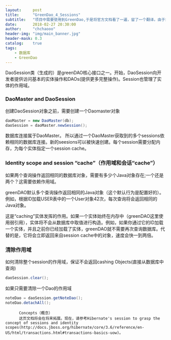 ```yaml
---
layout:     post
title:      "GreenDao_4_Sessions"
subtitle:   "项目中需要使用到GreenDao,于是将官方文档看了一遍，留了一个翻译。由于非常关心该数据库的新能表现，因此写了一个性能测试demo，也放到了github上"
date:       2018-02-27 20:30:00
author:     "chchaooo"
header-img: "img/main_banner.jpg"
header-mask: 0.3
catalog:    true
tags:
    - 数据库
    - GreenDao
---
```


DaoSession类（生成的）是greenDAO核心接口之一。开始，DaoSession向开发者提供访问基本的实体操作和DAOs(提供更多完整操作)。Session也管理了实体的作用域。
          
### DaoMaster and DaoSession

创建DaoSession对象之前，需要创建一个Daomaster对象

```java
daoMaster = new DaoMaster(db);
daoSession = daoMaster.newSession();
```
数据库连接属于DaoMaster。
所以通过一个DaoMaster获取到的多个sessions依赖相同的数据库连接。新的seesions可以被快速创建。每个session需要分配内存，为每个实体指定一个session cache。
          
### Identity scope and session “cache”（作用域和会话“cache”）

如果两个查询操作返回相同的数据库对象，需要有多少个Java对象存在;一个还是两个？这需要依赖作用域。

greenDAO默认多个查询操作返回相同的Java对象（这个默认行为是配置好的）。例如，根据ID加载USER表中的一个User对象42次，每次查询将会返回相同的Java对象。

这是“caching”实体发挥的作用。如果一个实体始终在内存中（greenDAO这里使用弱引用），实体将不会从数据库中取值进行构造。例如，如果你通过它的ID加载一个实体，并且之前你已经加载了实体，greenDAO就不需要再次查询数据库。代替的是，它将会立即返回来自session cache中的对象，速度会快一到两倍。
          
### 清除作用域
如何清除整个session的作用域，保证不会返回cashing Objects(直接从数据库中查询)

```java
daoSession.clear();
```
如果只需要清除一个Dao的作用域

```java
noteDao = daoSession.getNoteDao();
noteDao.detachAll();
```


          Concepts（概念）
          这页文档将会在将来拓展。现在，请参考Hibernate's session to grasp the concept of sessions and identity scopes(http://docs.jboss.org/hibernate/core/3.6/reference/en-US/html/transactions.html#transactions-basics-uow)。



